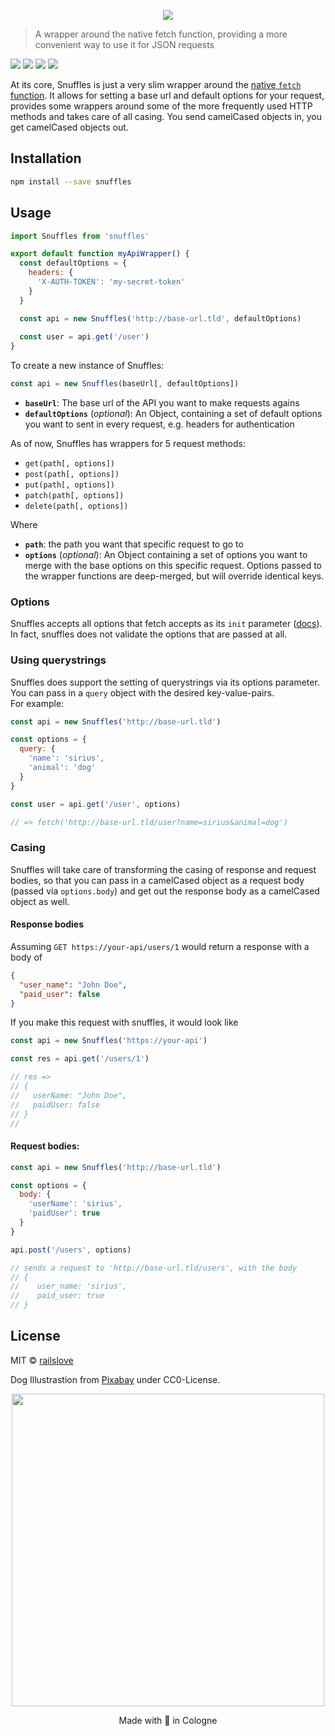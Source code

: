 <p align="center">
  <img src="logo.jpg">
</p>

> A wrapper around the native fetch function, providing a more convenient way to use it for JSON requests

![](https://travis-ci.org/railslove/snuffles.svg?branch=master)
![](https://img.shields.io/github/license/railslove/snuffles.svg)
![](https://img.shields.io/github/tag/railslove/snuffles.svg)
![](https://img.shields.io/npm/v/snuffles.svg)

At its core, Snuffles is just a very slim wrapper around the [native `fetch` function](https://developer.mozilla.org/en-US/docs/Web/API/WindowOrWorkerGlobalScope/fetch). It allows for setting a base url and default options for your request, provides some wrappers around some of the more frequently used HTTP methods and takes care of all casing. You send camelCased objects in, you get camelCased objects out.


## Installation

```bash
npm install --save snuffles
```

## Usage

```jsx
import Snuffles from 'snuffles'

export default function myApiWrapper() {
  const defaultOptions = {
    headers: {
      'X-AUTH-TOKEN': 'my-secret-token'
    }
  }

  const api = new Snuffles('http://base-url.tld', defaultOptions)
  
  const user = api.get('/user')
}
```

To create a new instance of Snuffles:
```js
const api = new Snuffles(baseUrl[, defaultOptions])
```
* __`baseUrl`__: The base url of the API you want to make requests agains
* __`defaultOptions`__ (_optional_): An Object, containing a set of default options you want to sent in every request, e.g. headers for authentication

As of now, Snuffles has wrappers for 5 request methods:
* `get(path[, options])`
* `post(path[, options])`
* `put(path[, options])`
* `patch(path[, options])`
* `delete(path[, options])`

Where
* __`path`__: the path you want that specific request to go to
* __`options`__ (_optional_): An Object containing a set of options you want to merge with the base options on this specific request. Options passed to the wrapper functions are deep-merged, but will override identical keys.

### Options
Snuffles accepts all options that fetch accepts as its `init` parameter ([docs](https://developer.mozilla.org/en-US/docs/Web/API/WindowOrWorkerGlobalScope/fetch)). In fact, snuffles does not validate the options that are passed at all.  

### Using querystrings
Snuffles does support the setting of querystrings via its options parameter. You can pass in a `query` object with the desired key-value-pairs.  
For example:

```js
const api = new Snuffles('http://base-url.tld')

const options = {
  query: {
    'name': 'sirius',
    'animal': 'dog'
  }
}

const user = api.get('/user', options)

// => fetch('http://base-url.tld/user?name=sirius&animal=dog')
```

### Casing
Snuffles will take care of transforming the casing of response and request
bodies, so that you can pass in a camelCased object as a request body (passed
via `options.body`) and get out the response body as a camelCased object as
well.

#### Response bodies
Assuming `GET https://your-api/users/1` would return a response with a body of

```json
{
  "user_name": "John Doe",
  "paid_user": false
}
```
If you make this request with snuffles, it would look like

```js
const api = new Snuffles('https://your-api')

const res = api.get('/users/1')

// res =>
// {
//   userName: "John Doe",
//   paidUser: false
// }
//
```

#### Request bodies:

```js
const api = new Snuffles('http://base-url.tld')

const options = {
  body: {
    'userName': 'sirius',
    'paidUser': true
  }
}

api.post('/users', options)

// sends a request to 'http://base-url.tld/users', with the body
// {
//    user_name: 'sirius',
//    paid_user: true
// }
```

## License

MIT © [railslove](https://github.com/railslove)

Dog Illustrastion from [Pixabay](https://pixabay.com/en/pug-unicorn-dog-animal-puppy-2970825/) under CC0-License.

<p align="center">
  <img src="logo_rl.svg" width="500px" >
</p>
<p align="center">
  Made with 💚 in Cologne
</p>
